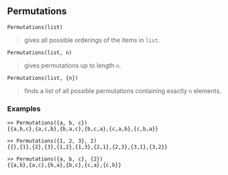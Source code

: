 ## Permutations

```
Permutations(list)
```
> gives all possible orderings of the items in `list`.
     
```	 
Permutations(list, n)
```
> gives permutations up to length `n`.
		
```
Permutations(list, {n})
```
> finds a list of all possible permutations containing exactly `n` elements.

### Examples

```
>> Permutations({a, b, c})   
{{a,b,c},{a,c,b},{b,a,c},{b,c,a},{c,a,b},{c,b,a}}  

>> Permutations({1, 2, 3}, 2)
{{},{1},{2},{3},{1,2},{1,3},{2,1},{2,3},{3,1},{3,2}}

>> Permutations({a, b, c}, {2})  
{{a,b},{a,c},{b,a},{b,c},{c,a},{c,b}}
```